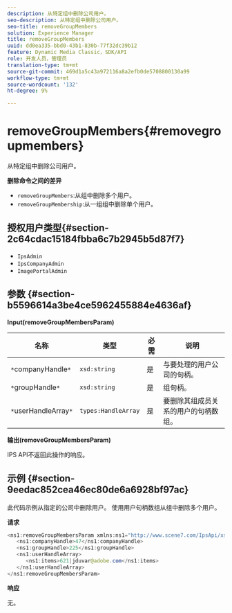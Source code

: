 ```yaml
---
description: 从特定组中删除公司用户。
seo-description: 从特定组中删除公司用户。
seo-title: removeGroupMembers
solution: Experience Manager
title: removeGroupMembers
uuid: dd0ea335-bbd0-43b1-830b-77f32dc39b12
feature: Dynamic Media Classic，SDK/API
role: 开发人员，管理员
translation-type: tm+mt
source-git-commit: 469d1a5c43a972116a8a2efb0de5708800130a99
workflow-type: tm+mt
source-wordcount: '132'
ht-degree: 9%

---
```



# removeGroupMembers{#removegroupmembers}

从特定组中删除公司用户。

**删除命令之间的差异**

* `removeGroupMembers`:从组中删除多个用户。
* `removeGroupMembership`:从一组组中删除单个用户。

## 授权用户类型{#section-2c64cdac15184fbba6c7b2945b5d87f7}

* `IpsAdmin`
* `IpsCompanyAdmin`
* `ImagePortalAdmin`

## 参数 {#section-b5596614a3be4ce5962455884e4636af}

**Input(removeGroupMembersParam)**

| 名称 | 类型 | 必需 | 说明 |
|---|---|---|---|
| `*`companyHandle`*` | `xsd:string` | 是 | 与要处理的用户公司的句柄。 |
| `*`groupHandle`*` | `xsd:string` | 是 | 组句柄。 |
| `*`userHandleArray`*` | `types:HandleArray` | 是 | 要删除其组成员关系的用户的句柄数组。 |

**输出(removeGroupMembersParam)**

IPS API不返回此操作的响应。

## 示例 {#section-9eedac852cea46ec80de6a6928bf97ac}

此代码示例从指定的公司中删除用户。 使用用户句柄数组从组中删除多个用户。

**请求**

```java
<ns1:removeGroupMembersParam xmlns:ns1="http://www.scene7.com/IpsApi/xsd">
   <ns1:companyHandle>47</ns1:companyHandle>
   <ns1:groupHandle>225</ns1:groupHandle>
   <ns1:userHandleArray>
      <ns1:items>621|jduvar@adobe.com</ns1:items>
   </ns1:userHandleArray>
</ns1:removeGroupMembersParam>
```

**响应**

无。
